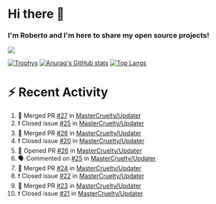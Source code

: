 # Hi there 👋
### I'm Roberto and I'm here to share my open source projects!

<img src="https://komarev.com/ghpvc/?username=mastercruelty&label=Profile views&color=0e75b6"><br>

[![Trophys](https://github-profile-trophy.vercel.app/?username=mastercruelty)](https://github.com/ryo-ma/github-profile-trophy)
[![Anurag's GitHub stats](https://github-readme-stats.vercel.app/api?username=mastercruelty&show_icons=true&theme=tokyonight)](https://github.com/anuraghazra/github-readme-stats)
[![Top Langs](https://github-readme-stats.vercel.app/api/top-langs/?username=mastercruelty&layout=compact)](https://github.com/anuraghazra/github-readme-stats)

# :zap: Recent Activity
<!--START_SECTION:activity-->
1. 🎉 Merged PR [#27](https://github.com/MasterCruelty/Updater/pull/27) in [MasterCruelty/Updater](https://github.com/MasterCruelty/Updater)
2. ❗️ Closed issue [#25](https://github.com/MasterCruelty/Updater/issues/25) in [MasterCruelty/Updater](https://github.com/MasterCruelty/Updater)
3. 🎉 Merged PR [#26](https://github.com/MasterCruelty/Updater/pull/26) in [MasterCruelty/Updater](https://github.com/MasterCruelty/Updater)
4. ❗️ Closed issue [#20](https://github.com/MasterCruelty/Updater/issues/20) in [MasterCruelty/Updater](https://github.com/MasterCruelty/Updater)
5. 💪 Opened PR [#26](https://github.com/MasterCruelty/Updater/pull/26) in [MasterCruelty/Updater](https://github.com/MasterCruelty/Updater)
6. 🗣 Commented on [#25](https://github.com/MasterCruelty/Updater/issues/25) in [MasterCruelty/Updater](https://github.com/MasterCruelty/Updater)
7. 🎉 Merged PR [#24](https://github.com/MasterCruelty/Updater/pull/24) in [MasterCruelty/Updater](https://github.com/MasterCruelty/Updater)
8. ❗️ Closed issue [#22](https://github.com/MasterCruelty/Updater/issues/22) in [MasterCruelty/Updater](https://github.com/MasterCruelty/Updater)
9. 🎉 Merged PR [#23](https://github.com/MasterCruelty/Updater/pull/23) in [MasterCruelty/Updater](https://github.com/MasterCruelty/Updater)
10. ❗️ Closed issue [#21](https://github.com/MasterCruelty/Updater/issues/21) in [MasterCruelty/Updater](https://github.com/MasterCruelty/Updater)
<!--END_SECTION:activity-->
